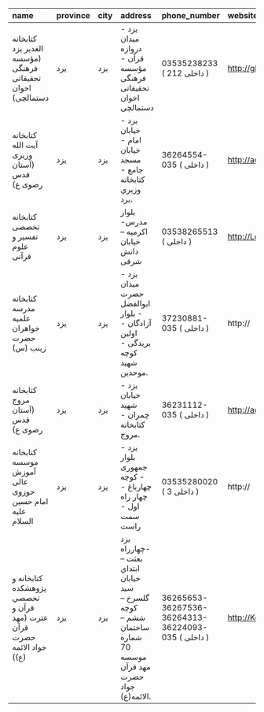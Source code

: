 | name                                                                  | province   | city   | address                                                                                                    | phone_number                                       | website                                   |
|:----------------------------------------------------------------------|:-----------|:-------|:-----------------------------------------------------------------------------------------------------------|:---------------------------------------------------|:------------------------------------------|
| كتابخانه الغدير یزد (مؤسسه فرهنگی تحقيقاتی اخوان دستمالچی)            | یزد        | يزد    | يزد - ميدان دروازه قرآن - مؤسسه فرهنگی تحقيقاتی اخوان دستمالچى                                             | 03535238233 ( داخلی 212 )                          | http://ghadir-edu.com                     |
| كتابخانه آيت ‌الله وزيری (آستان قدس رضوی ع)                            | یزد        | يزد    | يزد - خيابان امام - خيابان مسجد جامع - كتابخانه وزيري يزد.                                                 | 36264554-035 ( داخلی  )                            | http://aqlibrary.org/libraries/lib28.aspx |
| کتابخانه تخصصی تفسیر و علوم قرآنی                                     | یزد        | يزد    | بلوار مدرس- اکرمیه – خیابان دانش شرقی                                                                      | 03538265513 ( داخلی  )                             | http://Logii.ir                           |
| كتابخانه مدرسه علمیه خواهران حضرت زینب (س)                            | یزد        | يزد    | یزد - میدان حضرت ابوالفضل - بلوار آزادگان - اولین بریدگی - کوچه شهید موحدین.                               | 37230881-035 ( داخلی  )                            | http://                                   |
| كتابخانه مروج (آستان قدس رضوی ع)                                      | یزد        | يزد    | يزد - خيابان شهيد چمران - كتابخانه مروج.                                                                   | 36231112-035 ( داخلی  )                            | http://aqlibrary.org/libraries/lib29.aspx |
| کتابخانه موسسه آموزش عالی حوزوی امام حسین علیه السلام                 | یزد        | يزد    | یزد - بلوار جمهوری - کوچه چهارباغ - چهار راه اول - سمت راست                                                | 03535280020 ( داخلی 3 )                            | http://                                   |
| كتابخانه و پژوهشكده تخصصي قرآن و عترت (مهد قرآن حضرت جواد الائمه (ع)) | یزد        | يزد    | يزد -چهارراه بعثت –ابتداي خيابان سيد گلسرخ –كوچه ششم –ساختمان شماره 70 موسسه مهد قرآن حضرت جواد الائمه(ع). | 36265653-36267536-36264313-36224093-035 ( داخلی  ) | http://Ketabmahdquran.blogfa.com          |